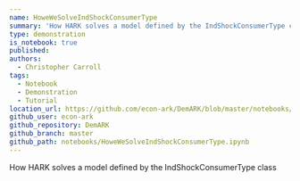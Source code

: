 ```yaml
---
name: HoweWeSolveIndShockConsumerType
summary: 'How HARK solves a model defined by the IndShockConsumerType class'
type: demonstration
is_notebook: true
published:
authors:
  - Christopher Carroll
tags:
  - Notebook
  - Demonstration
  - Tutorial
location_url: https://github.com/econ-ark/DemARK/blob/master/notebooks/HoweWeSolveIndShockConsumerType.ipynb
github_user: econ-ark
github_repository: DemARK
github_branch: master
github_path: notebooks/HoweWeSolveIndShockConsumerType.ipynb
---
```


How HARK solves a model defined by the IndShockConsumerType class
